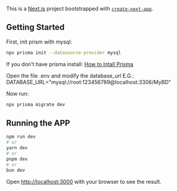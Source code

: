 This is a [Next.js](https://nextjs.org/) project bootstrapped with [`create-next-app`](https://github.com/vercel/next.js/tree/canary/packages/create-next-app).

## Getting Started

First, init prism with mysql:

```bash
npx prisma init --datasource-provider mysql
```
If you don't have prisma install:
[How to Intall Prisma](https://www.prisma.io/docs/getting-started/setup-prisma/start-from-scratch/relational-databases/install-prisma-client-typescript-mysql)

Open the file .env and modify the database_url
E.G.: DATABASE_URL="mysql://root:123456789@localhost:3306/MyBD"

Now run:
```bash
npx prisma migrate dev
```

## Running the APP

```bash
npm run dev
# or
yarn dev
# or
pnpm dev
# or
bun dev
```

Open [http://localhost:3000](http://localhost:3000) with your browser to see the result.
